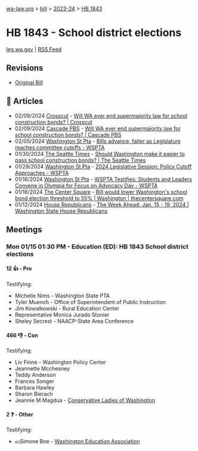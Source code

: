 [wa-law.org](/) > [bill](/bill/) > [2023-24](/bill/2023-24/) > [HB 1843](/bill/2023-24/hb/1843/)

# HB 1843 - School district elections
[leg.wa.gov](https://app.leg.wa.gov/billsummary?BillNumber=1843&Year=2023&Initiative=false) | [RSS Feed](./rss.xml)

## Revisions
* [Original Bill](1/)

## 📰 Articles
* 02/09/2024 [Crosscut](/org/crosscut/) - [Will WA ever end supermajority law for school construction bonds? | Crosscut](https://crosscut.com/politics/2024/02/will-wa-ever-end-supermajority-law-school-construction-bonds#:~:text=lower%20the%20threshold%20to%2055%)
* 02/09/2024 [Cascade PBS](/org/cascade_pbs/) - [Will WA ever end supermajority law for school construction bonds? | Cascade PBS](https://www.cascadepbs.org/politics/2024/02/will-wa-ever-end-supermajority-law-school-construction-bonds#:~:text=lower%20the%20threshold%20to%2055%)
* 02/05/2024 [Washington St Pta](/org/washington_st_pta/) - [Bills advance, falter as Legislature reaches committee cutoffs - WSPTA](https://www.wastatepta.org/bills-advance-falter-as-legislature-reaches-committee-cutoffs/#:~:text=HB%201843)
* 01/30/2024 [The Seattle Times](/org/the_seattle_times/) - [Should Washington make it easier to pass school construction bonds? | The Seattle Times](https://www.seattletimes.com/education-lab/should-washington-make-it-easier-to-pass-school-construction-bonds/#:~:text=House%20Bill%201843)
* 01/29/2024 [Washington St Pta](/org/washington_st_pta/) - [2024 Legislative Session: Policy Cutoff Approaches - WSPTA](https://www.wastatepta.org/policy-cutoff-approaches/#:~:text=HB%201843)
* 01/16/2024 [Washington St Pta](/org/washington_st_pta/) - [WSPTA Testifies: Students and Leaders Convene in Olympia for Focus on Advocacy Day - WSPTA](https://www.wastatepta.org/wspta-testifies-foa-24/#:~:text=HB%201843)
* 01/16/2024 [The Center Square](/org/the_center_square/) - [Bill would lower Washington's school bond election threshold to 55% | Washington | thecentersquare.com](https://www.thecentersquare.com/washington/article_a5d61c7c-b4aa-11ee-a4ea-0b0ff0b8c8fb.html#:~:text=House%20Bill%201843,)
* 01/12/2024 [House Republicans](/org/house_republicans/) - [The Week Ahead: Jan. 15 - 19, 2024 | Washington State House Republicans](http://houserepublicans.wa.gov/week/the-week-ahead-jan-15-19-2024/#:~:text=HB%201843)

## Meetings
### Mon 01/15 01:30 PM - Education (ED): HB 1843 School district elections
#### 12 👍 - Pro
Testifying:
* Michelle Nims - Washington State PTA
* Tyler Muench - Office of Superintendent of Public Instruction
* Jim Kowalkowski - Rural Education Center
* Representative Monica Jurado Stonier
* Sheley Secrest - NAACP-State Area Conference

#### 466 👎 - Con
Testifying:
* Liv Finne - Washington Policy Center
* Jeannette Mcchesney
* Teddy Anderson
* Frances Songer
* Barbara Hawley
* Sharon Bierach
* Jeannie M Magdua - [Conservative Ladies of Washington](/org/conservative_ladies_of_washington/)

#### 2 ❓ - Other
Testifying:
* 💵Simone Boe - [Washington Education Association](/org/washington_education_association/)
